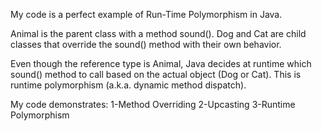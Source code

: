 My code is a perfect example of Run-Time Polymorphism in Java.

Animal is the parent class with a method sound().
Dog and Cat are child classes that override the sound() method with their own behavior.

Even though the reference type is Animal, Java decides at runtime which sound() method to call based on the actual object (Dog or Cat).
This is runtime polymorphism (a.k.a. dynamic method dispatch).

My code demonstrates:
1-Method Overriding
2-Upcasting
3-Runtime Polymorphism
